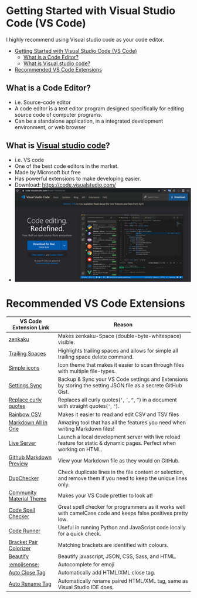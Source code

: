 # Getting Started with Visual Studio Code (VS Code)
I highly recommend using Visual studio code as your code editor.

- [Getting Started with Visual Studio Code (VS Code)](#getting-started-with-visual-studio-code-vs-code)
  - [What is a Code Editor?](#what-is-a-code-editor)
  - [What is Visual studio code?](#what-is-visual-studio-code)
- [Recommended VS Code Extensions](#recommended-vs-code-extensions)

## What is a Code Editor?
  * i.e. Source-code editor
  * A code editor is a text editor program designed specifically for editing source code of computer programs.
  * Can be a standalone application, in a integrated development environment, or web browser

## What is [Visual studio code](https://code.visualstudio.com/)?
  * i.e. VS code
  * One of the best code editors in the market.
  * Made by Microsoft but free
  * Has powerful extensions to make developing easier.
  * Download: https://code.visualstudio.com/
  * ![](img/VSCode.png)

# Recommended VS Code Extensions

| VS Code Extension Link                                                                                                   | Reason                                                                                                               |
| ------------------------------------------------------------------------------------------------------------------------ | -------------------------------------------------------------------------------------------------------------------- |
| [zenkaku](https://marketplace.visualstudio.com/items?itemName=mosapride.zenkaku)                                         | Makes zenkaku-Space (double-byte-whitespace) visible.                                                                |
| [Trailing Spaces](https://marketplace.visualstudio.com/items?itemName=shardulm94.trailing-spaces)                        | Highlights trailing spaces and allows for simple all trailing space delete command.                                  |
| [Simple icons](https://marketplace.visualstudio.com/items?itemName=LaurentTreguier.vscode-simple-icons)                  | Icon theme that makes it easier to scan through files with multiple file-types.                                      |
| [Settings Sync](https://marketplace.visualstudio.com/items?itemName=Shan.code-settings-sync)                             | Backup & Sync your VS Code settings and Extensions by storing the setting JSON file as a secrete GitHub Gist.        |
| [Replace curly quotes](https://marketplace.visualstudio.com/items?itemName=jinhyuk.replace-curly-quotes)                 | Replaces all curly quotes(`‘`, `’`, `“`, `”`) in a document with straight quotes(`'`, `"`).                          |
| [Rainbow CSV](https://marketplace.visualstudio.com/items?itemName=mechatroner.rainbow-csv)                               | Makes it easier to read and edit CSV and TSV files                                                                   |
| [Markdown All in One](https://marketplace.visualstudio.com/items?itemName=yzhang.markdown-all-in-one)                    | Amazing tool that has all the features you need when writing Markdown files!                                         |
| [Live Server](https://marketplace.visualstudio.com/items?itemName=ritwickdey.LiveServer)                                 | Launch a local development server with live reload feature for static & dynamic pages. Perfect when working on HTML. |
| [Github Markdown Preview](https://marketplace.visualstudio.com/items?itemName=bierner.github-markdown-preview)           | View your Markdown file as they would on GitHub.                                                                     |
| [DupChecker](https://marketplace.visualstudio.com/items?itemName=jianbingfang.dupchecker)                                | Check duplicate lines in the file content or selection, and remove them if you need to keep the unique lines only.   |
| [Community Material Theme](https://marketplace.visualstudio.com/items?itemName=Equinusocio.vsc-community-material-theme) | Makes your VS Code prettier to look at!                                                                              |
| [Code Spell Checker](https://marketplace.visualstudio.com/items?itemName=streetsidesoftware.code-spell-checker)          | Great spell checker for programmers as it works well with camelCase code and keeps false positives pretty low.       |
| [Code Runner](https://marketplace.visualstudio.com/items?itemName=formulahendry.code-runner)                             | Useful in running Python and JavaScript code locally for a quick check.                                              |
| [Bracket Pair Colorizer](https://marketplace.visualstudio.com/items?itemName=CoenraadS.bracket-pair-colorizer)           | Matching brackets are identified with colours.                                                                       |
| [Beautify](https://marketplace.visualstudio.com/items?itemName=HookyQR.beautify)                                         | Beautify javascript, JSON, CSS, Sass, and HTML.                                                                      |
| [:emojisense:](https://marketplace.visualstudio.com/items?itemName=bierner.emojisense)                                   | Autocomplete for emoji                                                                                               |
| [Auto Close Tag](https://marketplace.visualstudio.com/items?itemName=formulahendry.auto-close-tag)                       | Automatically add HTML/XML close tag.                                                                                |
| [Auto Rename Tag](https://marketplace.visualstudio.com/items?itemName=formulahendry.auto-rename-tag)                     | Automatically rename paired HTML/XML tag, same as Visual Studio IDE does.                                            |
